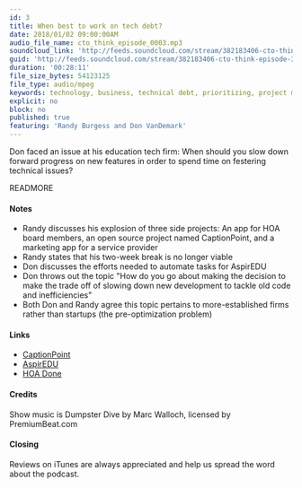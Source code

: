 ```yaml
---
id: 3
title: When best to work on tech debt?
date: 2018/01/02 09:00:00AM
audio_file_name: cto_think_episode_0003.mp3
soundcloud_link: 'http://feeds.soundcloud.com/stream/382183406-cto-think-episode-3-when-best-to-work-on-tech-debt.mp3'
guid: 'http://feeds.soundcloud.com/stream/382183406-cto-think-episode-3-when-best-to-work-on-tech-debt.mp3'
duration: '00:28:11'
file_size_bytes: 54123125
file_type: audio/mpeg
keywords: technology, business, technical debt, prioritizing, project management, product management
explicit: no
block: no
published: true
featuring: 'Randy Burgess and Don VanDemark'
---
```


Don faced an issue at his education tech firm: When should you slow down forward progress on new features in order to spend time on festering technical issues?

READMORE

#### Notes

* Randy discusses his explosion of three side projects: An app for HOA board members, an open source project named CaptionPoint, and a marketing app for a service provider
* Randy states that his two-week break is no longer viable
* Don discusses the efforts needed to automate tasks for AspirEDU
* Don throws out the topic "How do you go about making the decision to make the trade off of slowing down new development to tackle old code and inefficiencies"
* Both Don and Randy agree this topic pertains to more-established firms rather than startups (the pre-optimization problem)

#### Links

* [CaptionPoint](http://www.captionpoint.com)
* [AspirEDU](https://aspiredu.com)
* [HOA Done](https://www.hoadone.com)

#### Credits

Show music is Dumpster Dive by Marc Walloch, licensed by PremiumBeat.com

#### Closing

Reviews on iTunes are always appreciated and help us spread the word about the podcast.  
